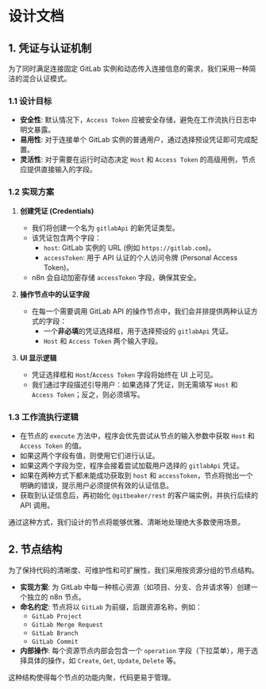 # 设计文档

## 1. 凭证与认证机制

为了同时满足连接固定 GitLab 实例和动态传入连接信息的需求，我们采用一种简洁的混合认证模式。

### 1.1 设计目标

- **安全性**: 默认情况下，`Access Token` 应被安全存储，避免在工作流执行日志中明文暴露。
- **易用性**: 对于连接单个 GitLab 实例的普通用户，通过选择预设凭证即可完成配置。
- **灵活性**: 对于需要在运行时动态决定 `Host` 和 `Access Token` 的高级用例，节点应提供直接输入的字段。

### 1.2 实现方案

1.  **创建凭证 (Credentials)**
    -   我们将创建一个名为 `gitlabApi` 的新凭证类型。
    -   该凭证包含两个字段：
        -   `host`: GitLab 实例的 URL (例如 `https://gitlab.com`)。
        -   `accessToken`: 用于 API 认证的个人访问令牌 (Personal Access Token)。
    -   n8n 会自动加密存储 `accessToken` 字段，确保其安全。

2.  **操作节点中的认证字段**
    -   在每一个需要调用 GitLab API 的操作节点中，我们会并排提供两种认证方式的字段：
        -   一个**非必填**的凭证选择框，用于选择预设的 `gitlabApi` 凭证。
        -   `Host` 和 `Access Token` 两个输入字段。

3.  **UI 显示逻辑**
    -   凭证选择框和 `Host`/`Access Token` 字段将始终在 UI 上可见。
    -   我们通过字段描述引导用户：如果选择了凭证，则无需填写 `Host` 和 `Access Token`；反之，则必须填写。

### 1.3 工作流执行逻辑

-   在节点的 `execute` 方法中，程序会优先尝试从节点的输入参数中获取 `Host` 和 `Access Token` 的值。
-   如果这两个字段有值，则使用它们进行认证。
-   如果这两个字段为空，程序会接着尝试加载用户选择的 `gitlabApi` 凭证。
-   如果在两种方式下都未能成功获取到 `host` 和 `accessToken`，节点将抛出一个明确的错误，提示用户必须提供有效的认证信息。
-   获取到认证信息后，再初始化 `@gitbeaker/rest` 的客户端实例，并执行后续的 API 调用。

通过这种方式，我们设计的节点将能够优雅、清晰地处理绝大多数使用场景。

## 2. 节点结构

为了保持代码的清晰度、可维护性和可扩展性，我们采用按资源分组的节点结构。

- **实现方案**: 为 GitLab 中每一种核心资源（如项目、分支、合并请求等）创建一个独立的 n8n 节点。
- **命名约定**: 节点将以 `GitLab` 为前缀，后跟资源名称，例如：
    - `GitLab Project`
    - `GitLab Merge Request`
    - `GitLab Branch`
    - `GitLab Commit`
- **内部操作**: 每个资源节点内部会包含一个 `operation` 字段（下拉菜单），用于选择具体的操作，如 `Create`, `Get`, `Update`, `Delete` 等。

这种结构使得每个节点的功能内聚，代码更易于管理。
